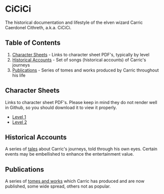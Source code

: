 # CiCiCi
The historical documentation and lifestyle of the elven wizard Carric Caerdonel Cithreth, a.k.a. CiCiCi.

## Table of Contents
1. [Character Sheets](#character-sheets) - Links to character sheet PDF's, typically by level
2. [Historical Accounts](#historical-accounts) - Set of songs (historical accounts) of Carric's journeys
3. [Publications](#publications) - Series of tomes and works produced by Carric throughout his life


## Character Sheets
Links to character sheet PDF's. Please keep in mind they do not render well in Github, so you should download it to view it properly.

- [Level 1](https://github.com/prezschaefer/cicici/blob/master/character_sheets/carric_caernodel_cithreth_lvl_1.pdf)
- [Level 2](https://github.com/prezschaefer/cicici/blob/master/character_sheets/carrir_caernodel_cithreth_lvl_2.pdf)


## Historical Accounts
A series of [tales](https://github.com/prezschaefer/cicici/blob/master/docs/tales/README.md) about Carric's journeys, told through his own eyes. Certain events may be embellished to enhance the entertainment value.


## Publications
A series of [tomes and works](https://github.com/prezschaefer/cicici/blob/master/docs/publications.md) which Carric has produced and are now published, some wide spread, others not as popular.
